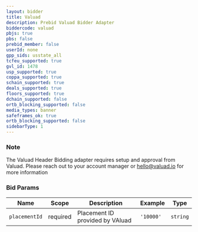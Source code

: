```yaml
---
layout: bidder
title: Valuad
description: Prebid Valuad Bidder Adapter
biddercode: valuad
pbjs: true
pbs: false
prebid_member: false
userId: none
gpp_sids: usstate_all
tcfeu_supported: true
gvl_id: 1478
usp_supported: true
coppa_supported: true
schain_supported: true
deals_supported: true
floors_supported: true
dchain_supported: false
ortb_blocking_supported: false
media_types: banner
safeframes_ok: true
ortb_blocking_supported: false
sidebarType: 1
---
```


### Note

The Valuad Header Bidding adapter requires setup and approval from Valuad. 
Please reach out to your account manager or <hello@valuad.io> for more information

### Bid Params

| Name          | Scope    | Description                    | Example    | Type      |
|---------------|----------|--------------------------------|------------|-----------|
| `placementId` | required | Placement ID provided by VAluad | `'10000'`  | `string`  |
